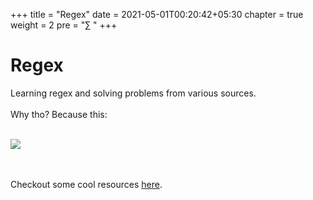 +++
title = "Regex"
date =  2021-05-01T00:20:42+05:30
chapter = true
weight = 2
pre = "∑ "
+++

# Regex
Learning regex and solving problems from various sources.<br><br> 
Why tho? Because this: <br><br> 

![](https://imgs.xkcd.com/comics/regular_expressions.png)

<br> <br> 
Checkout some cool resources [here](/regex/resources).
